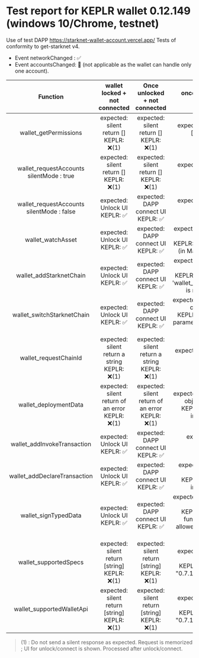 # Test report for KEPLR wallet 0.12.149 (windows 10/Chrome, testnet)

Use of test DAPP https://starknet-wallet-account.vercel.app/ 
Tests of conformity to get-starknet v4.

- Event networkChanged : ✅
- Event accountsChanged: 🔶 (not applicable as the wallet can handle only one account).

|                    Function                    |           wallet locked + not connected            |           Once unlocked + not connected            |                                           once unlocked and connected                                           |
| :--------------------------------------------: | :------------------------------------------------: | :------------------------------------------------: | :-------------------------------------------------------------------------------------------------------------: |
|             wallet_getPermissions              |     expected: silent return []<br>KEPLR: ❌(1)      |     expected: silent return []<br>KEPLR: ❌(1)      |                                expected: silent return ["accounts"] <br>KEPLR: ✅                                |
| wallet_requestAccounts <br> silentMode : true  |     expected: silent return []<br>KEPLR: ❌(1)      |     expected: silent return []<br>KEPLR: ❌(1)      |                                  expected: silent return [address]<br>KEPLR: ✅                                  |
| wallet_requestAccounts <br> silentMode : false |          expected: Unlock UI<br>KEPLR: ✅           |       expected: DAPP connect UI<br>KEPLR: ✅        |                                  expected: silent return [address]<br>KEPLR: ✅                                  |
|               wallet_watchAsset                |          expected: Unlock UI<br>KEPLR: ✅           |       expected: DAPP connect UI<br>KEPLR: ✅        |              expected: UI proposing a new token<br>KEPLR: ❌ response: false (in Mainnet & Testnet)              |
|            wallet_addStarknetChain             |          expected: Unlock UI<br>KEPLR: ✅           |       expected: DAPP connect UI<br>KEPLR: ✅        |    expected: UI proposing a new chain<br>KEPLR: ❌ Error: the type 'wallet_addStarknetChain' is not supported    |
|           wallet_switchStarknetChain           |          expected: Unlock UI<br>KEPLR: ✅           |       expected: DAPP connect UI<br>KEPLR: ✅        |      expected: UI proposing to change chain<br>KEPLR: ❌ Error: invalid parameters: must provide a chain id      |
|             wallet_requestChainId              |  expected: silent return a string<br>KEPLR: ❌(1)   |  expected: silent return a string<br>KEPLR: ❌(1)   |                                  expected: silent return a string<br>KEPLR: ✅                                   |
|             wallet_deploymentData              | expected: silent return of an error<br>KEPLR: ❌(1) | expected: silent return of an error<br>KEPLR: ❌(1) |                expected: silent return an object or an error<br>KEPLR: ❌ Error: Not implemented                 |
|          wallet_addInvokeTransaction           |          expected: Unlock UI<br>KEPLR: ✅           |       expected: DAPP connect UI<br>KEPLR: ✅        |                                    expected: UI for transaction<br>KEPLR: ✅                                     |
|          wallet_addDeclareTransaction          |          expected: Unlock UI<br>KEPLR: ✅           |       expected: DAPP connect UI<br>KEPLR: ✅        |                      expected: UI for class declaration<br>KEPLR: ❌ Error: Not implemented                      |
|              wallet_signTypedData              |          expected: Unlock UI<br>KEPLR: ✅           |       expected: DAPP connect UI<br>KEPLR: ✅        | expected: UI for message signature<br>KEPLR: ❌ Error: this function is not yet allowed for the external message |
|             wallet_supportedSpecs              |  expected: silent return [string]<br>KEPLR: ❌(1)   |  expected: silent return [string]<br>KEPLR: ❌(1)   |                expected: silent return [string]<br>KEPLR: 🔶 response is "0.7.1" instead of "0.7"                |
|           wallet_supportedWalletApi            |  expected: silent return [string]<br>KEPLR: ❌(1)   |  expected: silent return [string]<br>KEPLR: ❌(1)   |               expected: silent return [string] <br>KEPLR: 🔶 response is "0.7.1" instead of "0.7"                |

> (1) : Do not send a silent response as expected. Request is memorized ;  UI for unlock/connect is shown. Processed after unlock/connect.